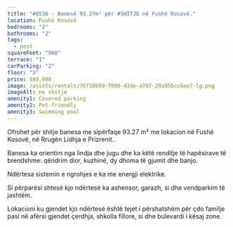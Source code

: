 ```yaml
---
title: "#8516 - Banesë 93.27m² për #SHITJE në Fushë Kosovë."
location: Fushë Kosovë
bedrooms: "2"
bathrooms: "2"
tags:
  - post
squareFeet: "960"
terrace: "1"
carParking: "2"
floor: "3"
price: $80,000
image: /assets/rentals/76f50b99-7000-43de-a70f-20a956cc6ee7-lg.png
imageAlt: ne shitje
amenity1: Covered parking
amenity2: Pet-friendly
amenity3: Swimming pool
---
```

Ofrohet për shitje banesa me sipërfaqe 93.27 m² me lokacion në Fushë Kosovë, në Rrugën Lidhja e Prizrenit..



Banesa ka orientim nga lindja dhe jugu dhe ka këtë renditje të hapësirave të brendshme: qëndrim dior, kuzhinë, dy dhoma të gjumit dhe banjo.

Ndërtesa sistemin e ngrohjes e ka me energji elektrike. 



Si përparësi shtesë kjo ndërtesë ka ashensor, garazh, si dhe vendparkim të jashtëm.



Lokacioni ku gjendet kjo ndërtesë është tejet i përshatshëm për çdo familje pasi në afërsi gjendet çerdhja, shkolla fillore, si dhe bulevardi i kësaj zone.
